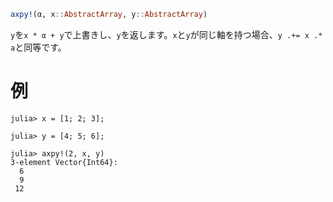 ```julia
axpy!(α, x::AbstractArray, y::AbstractArray)
```

`y`を`x * α + y`で上書きし、`y`を返します。`x`と`y`が同じ軸を持つ場合、`y .+= x .* a`と同等です。

# 例

```jldoctest
julia> x = [1; 2; 3];

julia> y = [4; 5; 6];

julia> axpy!(2, x, y)
3-element Vector{Int64}:
  6
  9
 12
```
